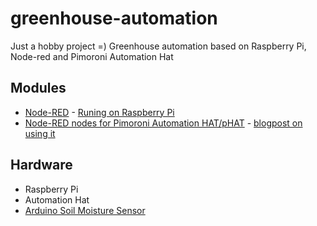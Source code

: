 # greenhouse-automation
Just a hobby project =) Greenhouse automation based on Raspberry Pi, Node-red and Pimoroni Automation Hat


## Modules
* [Node-RED](https://nodered.org/) - [Runing on Raspberry Pi](https://nodered.org/docs/getting-started/raspberrypi)
* [Node-RED nodes for Pimoroni Automation HAT/pHAT](https://github.com/shortbloke/node-red-contrib-automation-hat) - [blogpost on using it](https://www.martinrowan.co.uk/2018/09/node-red-support-for-pimoroni-automation-hat-phat/)

## Hardware
* Raspberry Pi
* Automation Hat
* [Arduino Soil Moisture Sensor](https://thepihut.com/blogs/raspberry-pi-tutorials/raspberry-pi-plant-pot-moisture-sensor-with-email-notification-tutorial)

